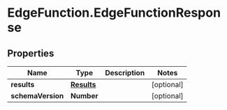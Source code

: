 # EdgeFunction.EdgeFunctionResponse

## Properties

Name | Type | Description | Notes
------------ | ------------- | ------------- | -------------
**results** | [**Results**](Results.md) |  | [optional] 
**schemaVersion** | **Number** |  | [optional] 


